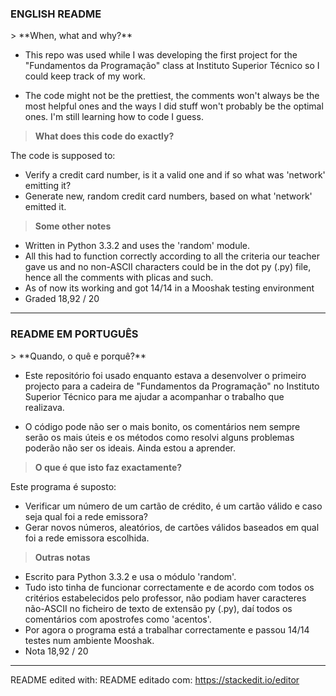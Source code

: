 <h3>ENGLISH README</h3>
> **When, what and why?**

 - This repo was used while I was developing the first project for the 
   "Fundamentos da Programação" class at Instituto Superior Técnico so I could keep track of my work.
   
 - The code might not be the prettiest, the comments won't always be the most helpful ones and the ways I did stuff won't probably be the optimal ones. I'm still learning how to code I guess.

> **What does this code do exactly?**

The code is supposed to:

 - Verify a credit card number, is it a valid one and if so what was 'network' emitting it?
 - Generate new, random credit card numbers, based on what 'network' emitted it.

> **Some other notes**

 - Written in Python 3.3.2 and uses the 'random' module.
 - All this had to function correctly according to all the criteria our teacher gave us and no non-ASCII characters could be in the dot py (.py) file, hence all the comments with plicas and such.
 - As of now its working and got 14/14 in a Mooshak testing environment
 - Graded 18,92 / 20

----------
<h3>README EM PORTUGUÊS</h3>
> **Quando, o quê e porquê?**

 - Este repositório foi usado enquanto estava a desenvolver o primeiro projecto para a cadeira de "Fundamentos da Programação" no Instituto Superior Técnico para me ajudar a acompanhar o trabalho que realizava.
   
 - O código pode não ser o mais bonito, os comentários nem sempre serão os mais úteis e os métodos como resolvi alguns problemas poderão não ser os ideais. Ainda estou a aprender.



> **O que é que isto faz exactamente?**

Este programa é suposto:

 - Verificar um número de um cartão de crédito, é um cartão válido e caso seja qual foi a rede emissora?
 - Gerar novos números, aleatórios, de cartões válidos baseados em qual foi a rede emissora escolhida.

> **Outras notas**

 - Escrito para Python 3.3.2 e usa o módulo 'random'.
 - Tudo isto tinha de funcionar correctamente e de acordo com todos os critérios estabelecidos pelo professor, não podiam haver caracteres não-ASCII no ficheiro de texto de extensão py (.py), daí todos os comentários com apostrofes como 'acentos'.
 - Por agora o programa está a trabalhar correctamente e passou 14/14 testes num ambiente Mooshak.
 - Nota 18,92 / 20

----------
README edited with:
README editado com:
https://stackedit.io/editor
